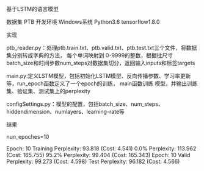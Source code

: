 基于LSTM的语言模型 

数据集 PTB 
开发环境 Windows系统 Python3.6 tensorflow1.8.0 

实现

ptb_reader.py：处理ptb.train.txt、ptb.valid.txt、ptb.test.txt三个文件，将数据集分别转成字典的方法，
每个单词映射到 0-9999的整数，根据批尺寸batch_size和时间步数num_steps对数据集切分，返回输入inputs和标签targets

main.py:定义LSTM模型，包括初始化LSTM模型、反向传播参数、学习率更新等，run_epoch函数定义了一个epoch的训练，
main函数训练 模型，并输出训练集、验证集、测试集上的perplexity

configSettings.py：模型的配置，包括batch_size、num_steps、hiddendimension、numlayers、learning-rate等 

结果 

nun_epoches=10

Epoch: 10 Training Perplexity: 93.818 (Cost: 4.541) 
0.0% Perplexity: 113.962 (Cost: 165.755) 
95.2% Perplexity: 99.404 (Cost: 165.343) 
Epoch: 10 Valid Perplexity: 99.273 (Cost: 4.598) 
Test Perplexity: 96.182 (Cost: 4.566)
